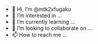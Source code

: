 - 👋 Hi, I’m @mtk2xfugaku
- 👀 I’m interested in ...
- 🌱 I’m currently learning ...
- 💞️ I’m looking to collaborate on ...
- 📫 How to reach me ...

<!---
mtk2xfugaku/mtk2xfugaku is a ✨ special ✨ repository because its `README.md` (this file) appears on your GitHub profile.
You can click the Preview link to take a look at your changes.
--->
